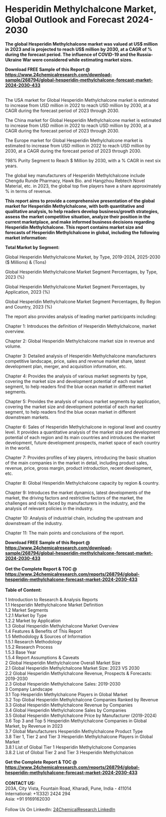<h1>Hesperidin Methylchalcone Market, Global Outlook and Forecast 2024-2030</h1><p><strong>The global Hesperidin Methylchalcone market was valued at US$ million in 2023 and is projected to reach US$ million by 2030, at a CAGR of % during the forecast period. The influence of COVID-19 and the Russia-Ukraine War were considered while estimating market sizes.</strong></p><p>
</p><p></p><div><b>Download FREE Sample of this Report @ 
            <a href="https://www.24chemicalresearch.com/download-sample/268794/global-hesperidin-methylchalcone-forecast-market-2024-2030-433">
            https://www.24chemicalresearch.com/download-sample/268794/global-hesperidin-methylchalcone-forecast-market-2024-2030-433</a></b></div><br><p>
</p><p>The USA market for Global Hesperidin Methylchalcone market is estimated to increase from USD million in 2022 to reach USD million by 2030, at a CAGR during the forecast period of 2023 through 2030.</p><p>
</p><p>The China market for Global Hesperidin Methylchalcone market is estimated to increase from USD million in 2022 to reach USD million by 2030, at a CAGR during the forecast period of 2023 through 2030.</p><p>
</p><p>The Europe market for Global Hesperidin Methylchalcone market is estimated to increase from USD million in 2022 to reach USD million by 2030, at a CAGR during the forecast period of 2023 through 2030.</p><p>
?98% Purity Segment to Reach $ Million by 2030, with a % CAGR in next six years.</p><p>
The global key manufacturers of Hesperidin Methylchalcone include Chengdu Runde Pharmacy, Hawk Bio. and Hangzhou Rebtech Novel Material, etc. in 2023, the global top five players have a share approximately % in terms of revenue.</p><p>
<strong>This report aims to provide a comprehensive presentation of the global market for Hesperidin Methylchalcone, with both quantitative and qualitative analysis, to help readers develop business/growth strategies, assess the market competitive situation, analyze their position in the current marketplace, and make informed business decisions regarding Hesperidin Methylchalcone. This report contains market size and forecasts of Hesperidin Methylchalcone in global, including the following market information:</strong></p><p>
</p><p>
<strong>Total Market by Segment:</strong></p><p>
Global Hesperidin Methylchalcone Market, by Type, 2019-2024, 2025-2030 ($ Millions) &amp; (Tons)</p><p>
Global Hesperidin Methylchalcone Market Segment Percentages, by Type, 2023 (%)</p><p>
</p><p>
Global Hesperidin Methylchalcone Market Segment Percentages, by Application, 2023 (%)</p><p>
</p><p>
Global Hesperidin Methylchalcone Market Segment Percentages, By Region and Country, 2023 (%)</p><p>
</p><p>
</p><p></p><p>
The report also provides analysis of leading market participants including:</p><p>
</p><p>
</p><p>
Chapter 1: Introduces the definition of Hesperidin Methylchalcone, market overview.</p><p>
Chapter 2: Global Hesperidin Methylchalcone market size in revenue and volume.</p><p>
Chapter 3: Detailed analysis of Hesperidin Methylchalcone manufacturers competitive landscape, price, sales and revenue market share, latest development plan, merger, and acquisition information, etc.</p><p>
Chapter 4: Provides the analysis of various market segments by type, covering the market size and development potential of each market segment, to help readers find the blue ocean market in different market segments.</p><p>
Chapter 5: Provides the analysis of various market segments by application, covering the market size and development potential of each market segment, to help readers find the blue ocean market in different downstream markets.</p><p>
Chapter 6: Sales of Hesperidin Methylchalcone in regional level and country level. It provides a quantitative analysis of the market size and development potential of each region and its main countries and introduces the market development, future development prospects, market space of each country in the world.</p><p>
Chapter 7: Provides profiles of key players, introducing the basic situation of the main companies in the market in detail, including product sales, revenue, price, gross margin, product introduction, recent development, etc.</p><p>
Chapter 8: Global Hesperidin Methylchalcone capacity by region &amp; country.</p><p>
Chapter 9: Introduces the market dynamics, latest developments of the market, the driving factors and restrictive factors of the market, the challenges and risks faced by manufacturers in the industry, and the analysis of relevant policies in the industry.</p><p>
Chapter 10: Analysis of industrial chain, including the upstream and downstream of the industry.</p><p>
Chapter 11: The main points and conclusions of the report.</p><div><b>Download FREE Sample of this Report @ 
            <a href="https://www.24chemicalresearch.com/download-sample/268794/global-hesperidin-methylchalcone-forecast-market-2024-2030-433">
            https://www.24chemicalresearch.com/download-sample/268794/global-hesperidin-methylchalcone-forecast-market-2024-2030-433</a></b></div><br><div><b>Get the Complete Report & TOC @ 
            <a href="https://www.24chemicalresearch.com/reports/268794/global-hesperidin-methylchalcone-forecast-market-2024-2030-433">
            https://www.24chemicalresearch.com/reports/268794/global-hesperidin-methylchalcone-forecast-market-2024-2030-433</a></b></div><br>
            <b>Table of Content:</b><p>1 Introduction to Research & Analysis Reports<br />
    1.1 Hesperidin Methylchalcone Market Definition<br />
    1.2 Market Segments<br />
        1.2.1 Market by Type<br />
        1.2.2 Market by Application<br />
    1.3 Global Hesperidin Methylchalcone Market Overview<br />
    1.4 Features & Benefits of This Report<br />
    1.5 Methodology & Sources of Information<br />
        1.5.1 Research Methodology<br />
        1.5.2 Research Process<br />
        1.5.3 Base Year<br />
        1.5.4 Report Assumptions & Caveats<br />
2 Global Hesperidin Methylchalcone Overall Market Size<br />
    2.1 Global Hesperidin Methylchalcone Market Size: 2023 VS 2030<br />
    2.2 Global Hesperidin Methylchalcone Revenue, Prospects & Forecasts: 2019-2030<br />
    2.3 Global Hesperidin Methylchalcone Sales: 2019-2030<br />
3 Company Landscape<br />
    3.1 Top Hesperidin Methylchalcone Players in Global Market<br />
    3.2 Top Global Hesperidin Methylchalcone Companies Ranked by Revenue<br />
    3.3 Global Hesperidin Methylchalcone Revenue by Companies<br />
    3.4 Global Hesperidin Methylchalcone Sales by Companies<br />
    3.5 Global Hesperidin Methylchalcone Price by Manufacturer (2019-2024)<br />
    3.6 Top 3 and Top 5 Hesperidin Methylchalcone Companies in Global Market, by Revenue in 2023<br />
    3.7 Global Manufacturers Hesperidin Methylchalcone Product Type<br />
    3.8 Tier 1, Tier 2 and Tier 3 Hesperidin Methylchalcone Players in Global Market<br />
        3.8.1 List of Global Tier 1 Hesperidin Methylchalcone Companies<br />
        3.8.2 List of Global Tier 2 and Tier 3 Hesperidin Methylchalcon</p><div><b>Get the Complete Report & TOC @ 
            <a href="https://www.24chemicalresearch.com/reports/268794/global-hesperidin-methylchalcone-forecast-market-2024-2030-433">
            https://www.24chemicalresearch.com/reports/268794/global-hesperidin-methylchalcone-forecast-market-2024-2030-433</a></b></div><br><b>CONTACT US:</b><br>
            203A, City Vista, Fountain Road, Kharadi, Pune, India - 411014<br>
            International: +1(332) 2424 294<br>
            Asia: +91 9169162030 <br><br>
            Follow Us On LinkedIn: <a href="https://www.linkedin.com/company/24chemicalresearch/">24ChemicalResearch LinkedIn</a>